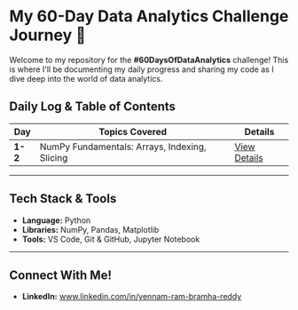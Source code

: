 # My 60-Day Data Analytics Challenge Journey 🚀

Welcome to my repository for the **#60DaysOfDataAnalytics** challenge! This is where I'll be documenting my daily progress and sharing my code as I dive deep into the world of data analytics.

## Daily Log & Table of Contents

| Day     | Topics Covered                                    | Details                                  |
|---------|---------------------------------------------------|------------------------------------------|
| **1-2** | NumPy Fundamentals: Arrays, Indexing, Slicing     | [View Details](./Day1-2/README.md)       |

---

## Tech Stack & Tools

- **Language:** Python
- **Libraries:** NumPy, Pandas, Matplotlib
- **Tools:** VS Code, Git & GitHub, Jupyter Notebook

---

## Connect With Me!

- **LinkedIn:** www.linkedin.com/in/yennam-ram-bramha-reddy
